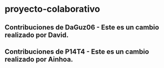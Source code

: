 # proyecto-colaborativo
## Contribuciones de DaGuz06 - Este es un cambio realizado por David.
## Contribuciones de P14T4 - Este es un cambio realizado por Ainhoa.
